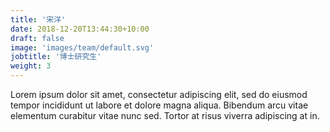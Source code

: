 ```yaml
---
title: '宋洋'
date: 2018-12-20T13:44:30+10:00
draft: false
image: 'images/team/default.svg'
jobtitle: '博士研究生'
weight: 3
---
```


Lorem ipsum dolor sit amet, consectetur adipiscing elit, sed do eiusmod tempor incididunt ut labore et dolore magna aliqua. Bibendum arcu vitae elementum curabitur vitae nunc sed. Tortor at risus viverra adipiscing at in.
